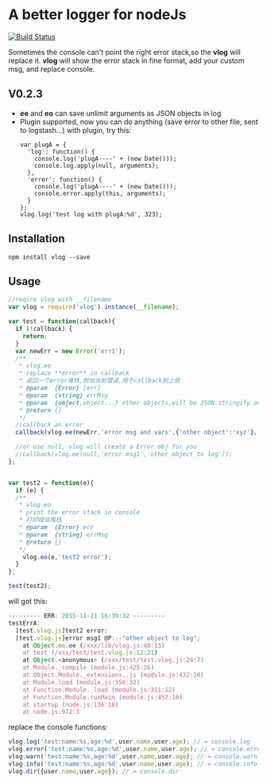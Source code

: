 # A better logger for nodeJs
[![Build Status](https://travis-ci.org/keel/vlog.svg)](https://travis-ci.org/keel/vlog)

Sometimes the console can't point the right error stack,so the **vlog** will replace it.
**vlog** will show the error stack in fine format, add your custom msg, and replace console.


## V0.2.3
* **ee** and **eo** can save unlimit arguments as JSON objects in log
* Plugin supported, now you can do anything (save error to other file, sent to logstash...) with plugin, try this:
  ```
  var plugA = {
    'log': function() {
      console.log('plugA----' + (new Date()));
      console.log.apply(null, arguments);
    },
    'error': function() {
      console.log('plugA----' + (new Date()));
      console.error.apply(this, arguments);
    }
  };
  vlog.log('test log with plugA:%d', 323);
  ```


## Installation
```
npm install vlog --save
```

## Usage
```javascript
//reqire vlog with __filename
var vlog = require('vlog').instance(__filename);

var test = function(callback){
  if (!callback) {
    return;
  }
  var newErr = new Error('err1');
  /**
   * vlog.ee
   * replace **error** in callback
   * 返回一个error堆栈,附加当前错误,用于callback到上层
   * @param  {Error} [err]
   * @param  {string} errMsg
   * @param  {object,object...} other objects,will be JSON.stringify and save to log
   * @return {}
   */
  //callback an error
  callback(vlog.ee(newErr,'error msg and vars',{'other object':'xyz'},'some other paras','more paras'));

  //or use null, vlog will create a Error obj for you
  //callback(vlog.ee(null,'error msg1','other object to log'));
};


var test2 = function(e){
  if (e) {
  /**
   * vlog.eo
   * print the error stack in console
   * 打印错误堆栈
   * @param  {Error} err
   * @param  {string} errMsg
   * @return {}
   */
    vlog.eo(e,'test2 error');
  }
};

test(test2);
```

will got this:

```javascript
--------- ERR: 2015-11-21 16:39:32 ---------
testErrA:
  [test.vlog.js]test2 error;
  [test.vlog.js]error msg1 @P:--"other object to log";
    at Object.me.ee (/xxx/lib/vlog.js:48:13)
    at test (/xxx/test/test.vlog.js:12:21)
    at Object.<anonymous> (/xxx/test/test.vlog.js:24:7)
    at Module._compile (module.js:425:26)
    at Object.Module._extensions..js (module.js:432:10)
    at Module.load (module.js:356:32)
    at Function.Module._load (module.js:311:12)
    at Function.Module.runMain (module.js:457:10)
    at startup (node.js:136:18)
    at node.js:972:3
```

replace the console functions:

```javascript
vlog.log('test:name:%s,age:%d',user.name,user.age); // = console.log
vlog.error('test:name:%s,age:%d',user.name,user.age); // = console.error
vlog.warn('test:name:%s,age:%d',user.name,user.age); // = console.warn
vlog.info('test:name:%s,age:%d',user.name,user.age); // = console.info
vlog.dir({user.name,user.age}); // = console.dir
```


